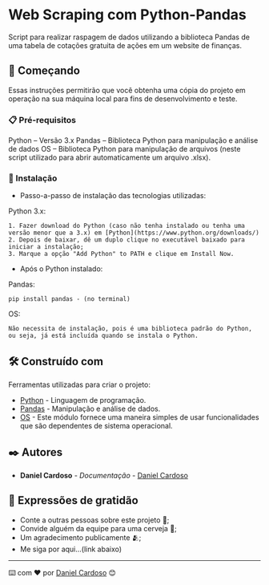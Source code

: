 # Web Scraping com Python-Pandas

Script para realizar raspagem de dados utilizando a biblioteca Pandas de uma tabela de cotações gratuita de ações em um website de finanças.

## 🚀 Começando

Essas instruções permitirão que você obtenha uma cópia do projeto em operação na sua máquina local para fins de desenvolvimento e teste.

### 📋 Pré-requisitos

Python – Versão 3.x
Pandas – Biblioteca Python para manipulação e análise de dados
OS – Biblioteca Python para manipulação de arquivos (neste script utilizado para abrir automaticamente um arquivo .xlsx).

### 🔧 Instalação

- Passo-a-passo de instalação das tecnologias utilizadas:

Python 3.x:

```
1. Fazer download do Python (caso não tenha instalado ou tenha uma versão menor que a 3.x) em [Python](https://www.python.org/downloads/)
2. Depois de baixar, dê um duplo clique no executável baixado para iniciar a instalação;
3. Marque a opção "Add Python" to PATH e clique em Install Now.
```

- Após o Python instalado:

Pandas:

```
pip install pandas - (no terminal)
```

OS:

```
Não necessita de instalação, pois é uma biblioteca padrão do Python, ou seja, já está incluída quando se instala o Python.
```

## 🛠️ Construído com

Ferramentas utilizadas para criar o projeto:

* [Python](https://docs.python.org/3/) - Linguagem de programação.
* [Pandas](https://pandas.pydata.org/docs/index.html) - Manipulação e análise de dados.
* [OS](https://docs.python.org/pt-br/3/library/os.html) - Este módulo fornece uma maneira simples de usar funcionalidades que são dependentes de sistema operacional.

## ✒️ Autores

* **Daniel Cardoso** - *Documentação* - [Daniel Cardoso](https://github.com/daniel-alm26)

## 🎁 Expressões de gratidão

* Conte a outras pessoas sobre este projeto 📢;
* Convide alguém da equipe para uma cerveja 🍺;
* Um agradecimento publicamente 🫂;
* Me siga por aqui...(link abaixo)


---
⌨️ com ❤️ por [Daniel Cardoso](https://github.com/daniel-alm26) 😊
